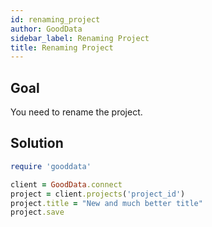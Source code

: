 ```yaml
---
id: renaming_project
author: GoodData
sidebar_label: Renaming Project
title: Renaming Project
---
```


Goal
-------

You need to rename the project.

Solution
--------


```ruby
require 'gooddata'

client = GoodData.connect
project = client.projects('project_id')
project.title = "New and much better title"
project.save
```

